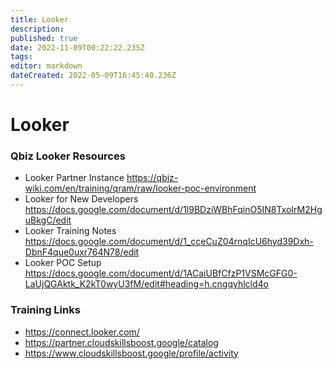 ```yaml
---
title: Looker
description: 
published: true
date: 2022-11-09T00:22:22.235Z
tags: 
editor: markdown
dateCreated: 2022-05-09T16:45:40.236Z
---
```


# Looker
### Qbiz Looker Resources
- Looker Partner Instance https://qbiz-wiki.com/en/training/qram/raw/looker-poc-environment
- Looker for New Developers https://docs.google.com/document/d/1l9BDziWBhFqinO5IN8TxoIrM2HguBkgC/edit
- Looker Training Notes https://docs.google.com/document/d/1_cceCuZ04rnqIcU6hyd39Dxh-DbnF4que0uxr764N78/edit  
- Looker POC Setup https://docs.google.com/document/d/1ACaiUBfCfzP1VSMcGFG0-LaUjQGAktk_K2kT0wyU3fM/edit#heading=h.cngqyhlcld4o


### Training Links
- https://connect.looker.com/
- https://partner.cloudskillsboost.google/catalog
- https://www.cloudskillsboost.google/profile/activity

